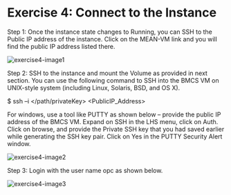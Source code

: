# Exercise 4: Connect to the Instance

Step 1: Once the instance state changes to Running, you can SSH to the Public IP address of the instance. Click on the MEAN-VM link and you will find the public IP address listed there. 
 
![exercise4-image1](https://cloud.githubusercontent.com/assets/15100739/24787114/3e5d8a4c-1b1b-11e7-9db1-acaea7852c4f.PNG)

Step 2: SSH to the instance and mount the Volume as provided in next section. You can use the following command to SSH into the BMCS VM on UNIX-style system (including Linux, Solaris, BSD, and OS X).

$ ssh –i </path/privateKey> <PublicIP_Address>

For windows, use a tool like PUTTY as shown below – provide the public IP address of the BMCS VM. Expand on SSH in the LHS menu, click on Auth. Click on browse, and provide the Private SSH key that you had saved earlier while generating the SSH key pair. Click on Yes in the PUTTY Security Alert window.

![exercise4-image2](https://cloud.githubusercontent.com/assets/15100739/24787126/5392465a-1b1b-11e7-8204-3b0ddf1600ea.PNG)
   
Step 3: Login with the user name opc as shown below.

![exercise4-image3](https://cloud.githubusercontent.com/assets/15100739/24787132/646f85aa-1b1b-11e7-89c9-5c570ca19f14.PNG)
